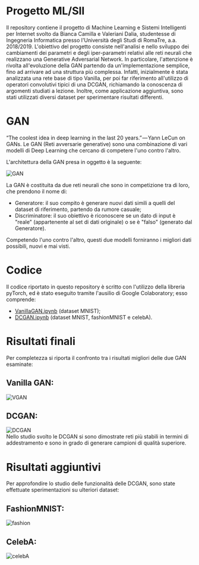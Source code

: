 # Progetto ML/SII

Il repository contiene il progetto di Machine Learning e Sistemi Intelligenti per Internet svolto da Bianca Camilla e Valeriani Dalia, studentesse di Ingegneria Informatica presso l'Università degli Studi di RomaTre, a.a. 2018/2019.
L'obiettivo del progetto consiste nell'analisi e nello sviluppo dei cambiamenti dei parametri e degli iper-parametri relativi alle reti neurali che realizzano una Generative Adversarial Network. In particolare, l'attenzione è rivolta all'evoluzione della GAN partendo da un'implementazione semplice, fino ad arrivare ad una struttura più complessa. Infatti, inizialmente è stata analizzata una rete base di tipo Vanilla, per poi far riferimento all'utilizzo di operatori convolutivi tipici di una DCGAN, richiamando la conoscenza di argomenti studiati a lezione. Inoltre, come applicazione aggiuntiva, sono stati utilizzati diversi dataset per sperimentare risultati differenti.

# GAN

“The coolest idea in deep learning in the last 20 years.” — Yann LeCun on GANs.
Le GAN (Reti avversarie generative) sono una combinazione di vari modelli di Deep Learning che cercano di competere l'uno contro l'altro.

L'architettura della GAN presa in oggetto è la seguente:

![GAN](https://cdn-images-1.medium.com/max/1600/0*2Smzp-1MDx2TTwU6.png)

La GAN è costituita da due reti neurali che sono in competizione tra di loro, che prendono il nome di:
- Generatore: il suo compito è generare nuovi dati simili a quelli del dataset di riferimento, partendo da rumore casuale;
- Discriminatore: il suo obiettivo è riconoscere se un dato di input è "reale" (appartenente al set di dati originale) o se è "falso" (generato dal Generatore).

Competendo l'uno contro l'altro, questi due modelli forniranno i migliori dati possibili, nuovi e mai visti.

# Codice
Il codice riportato in questo repository è scritto con l'utilizzo della libreria pyTorch, ed è stato eseguito tramite l'ausilio di Google Colaboratory; esso comprende:
- [VanillaGAN.ipynb](https://github.com/daliavaleriani/gan/blob/master/VanillaGAN.ipynb) (dataset MNIST);
- [DCGAN.ipynb](https://github.com/daliavaleriani/gan/blob/master/DCGAN.ipynb) (dataset MNIST, fashionMNIST e celebA).

# Risultati finali
Per completezza si riporta il confronto tra i risultati migliori delle due GAN esaminate:
## Vanilla GAN:
![VGAN](https://github.com/daliavaleriani/gan/blob/master/Immagini/VGAN_Adam_150.png)
## DCGAN:
![DCGAN](https://github.com/daliavaleriani/gan/blob/master/Immagini/DCGAN_Adam_150.png)  
Nello studio svolto le DCGAN si sono dimostrate reti più stabili in termini di addestramento e sono in grado di generare campioni di qualità superiore.

# Risultati aggiuntivi
Per approfondire lo studio delle funzionalità delle DCGAN, sono state effettuate sperimentazioni su ulteriori dataset:
## FashionMNIST:
![fashion](https://github.com/daliavaleriani/gan/blob/master/Immagini/DCGAN_Adam_fashion.png)
## CelebA:
![celebA](https://github.com/daliavaleriani/gan/blob/master/Immagini/DCGAN_Adam_celebA.png)
